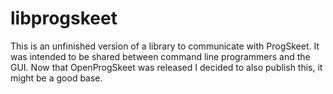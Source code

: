 # libprogskeet

This is an unfinished version of a library to communicate with ProgSkeet. It was intended to be shared between command line programmers and the GUI. Now that OpenProgSkeet was released I decided to also publish this, it might be a good base.

